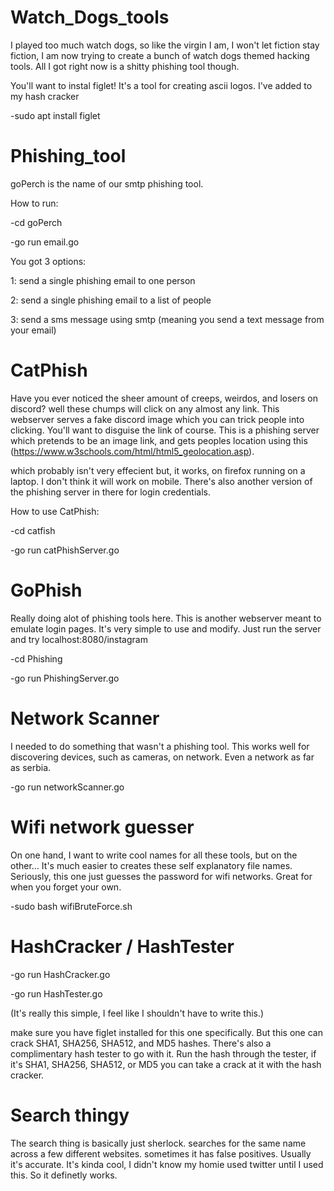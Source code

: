 # Watch_Dogs_tools
I played too much watch dogs, so like the virgin I am, I won't let fiction stay fiction, I am now trying to create a bunch of watch dogs themed hacking tools. All I got right now is a shitty phishing tool though.

You'll want to instal figlet! It's a tool for creating ascii logos. I've added to my hash cracker

-sudo apt install figlet

# Phishing_tool
goPerch is the name of our smtp phishing tool.

How to run:

-cd goPerch

-go run email.go

You got 3 options:

1: send a single phishing email to one person

2: send a single phishing email to a list of people

3: send a sms message using smtp (meaning you send a text message from your email)

# CatPhish
Have you ever noticed the sheer amount of creeps, weirdos, and losers on discord? well these chumps will click on any almost any link. 
This webserver serves a fake discord image which you can trick people into clicking. You'll want to disguise the link of course.
This is a phishing server which pretends to be an image link, and gets peoples location using this (https://www.w3schools.com/html/html5_geolocation.asp).

which probably isn't very effecient but, it works, on firefox running on a laptop. I don't think it will work on mobile. There's also another version of the phishing server in there for login credentials.

How to use CatPhish:

-cd catfish

-go run catPhishServer.go



# GoPhish
Really doing alot of phishing tools here. This is another webserver meant to emulate login pages. It's very simple to use and modify.
Just run the server and try localhost:8080/instagram

-cd Phishing

-go run PhishingServer.go

# Network Scanner
I needed to do something that wasn't a phishing tool. This works well for discovering devices, such as cameras, on network. Even a network as far as serbia.

-go run networkScanner.go

# Wifi network guesser
On one hand, I want to write cool names for all these tools, but on the other... It's much easier to creates these self explanatory file names.
Seriously, this one just guesses the password for wifi networks. Great for when you forget your own.

-sudo bash wifiBruteForce.sh

# HashCracker / HashTester

-go run HashCracker.go

-go run HashTester.go

(It's really this simple, I feel like I shouldn't have to write this.)

make sure you have figlet installed for this one specifically. But this one can crack SHA1, SHA256, SHA512, and MD5 hashes. There's also a complimentary hash tester to go with it. 
Run the hash through the tester, if it's SHA1, SHA256, SHA512, or MD5 you can take a crack at it with the hash cracker.

# Search thingy

The search thing is basically just sherlock. searches for the same name across a few different websites. sometimes it has false positives. Usually it's accurate.
It's kinda cool, I didn't know my homie used twitter until I used this. So it definetly works.
